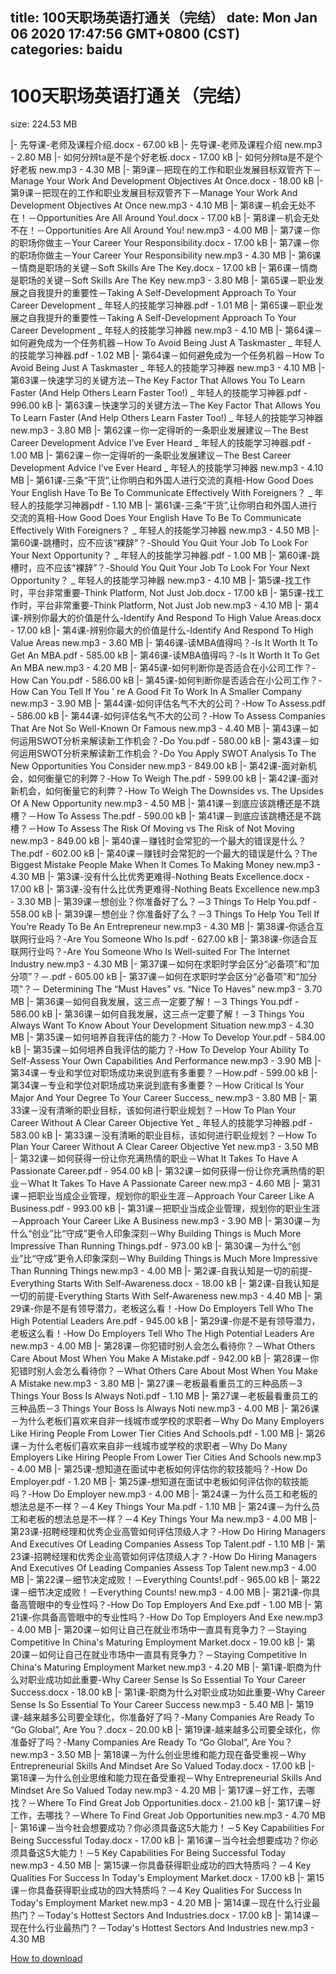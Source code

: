 
title: 100天职场英语打通关（完结）
date: Mon Jan 06 2020 17:47:56 GMT+0800 (CST)    
categories: baidu
---

# 100天职场英语打通关（完结）
size: 224.53 MB
 
 
|- 先导课-老师及课程介绍.docx - 67.00 kB
|- 先导课-老师及课程介绍 new.mp3 - 2.80 MB
|- 如何分辨ta是不是个好老板.docx - 17.00 kB
|- 如何分辨ta是不是个好老板 new.mp3 - 4.30 MB
|- 第9课－把现在的工作和职业发展目标双管齐下－Manage Your Work And Development Objectives At Once.docx - 18.00 kB
|- 第9课－把现在的工作和职业发展目标双管齐下－Manage Your Work And Development Objectives At Once new.mp3 - 4.10 MB
|- 第8课－机会无处不在！－Opportunities Are All Around You!.docx - 17.00 kB
|- 第8课－机会无处不在！－Opportunities Are All Around You! new.mp3 - 4.00 MB
|- 第7课－你的职场你做主－Your Career Your Responsibility.docx - 17.00 kB
|- 第7课－你的职场你做主－Your Career Your Responsibility new.mp3 - 4.30 MB
|- 第6课－情商是职场的关键－Soft Skills Are The Key.docx - 17.00 kB
|- 第6课－情商是职场的关键－Soft Skills Are The Key new.mp3 - 3.80 MB
|- 第65课－职业发展之自我提升的重要性－Taking A Self-Development Approach To Your Career Development _ 年轻人的技能学习神器.pdf - 1.01 MB
|- 第65课－职业发展之自我提升的重要性－Taking A Self-Development Approach To Your Career Development _ 年轻人的技能学习神器 new.mp3 - 4.10 MB
|- 第64课－如何避免成为一个任务机器－How To Avoid Being Just A Taskmaster _ 年轻人的技能学习神器.pdf - 1.02 MB
|- 第64课－如何避免成为一个任务机器－How To Avoid Being Just A Taskmaster _ 年轻人的技能学习神器 new.mp3 - 4.10 MB
|- 第63课－快速学习的关键方法－The Key Factor That Allows You To Learn Faster (And Help Others Learn Faster Too!) _ 年轻人的技能学习神器.pdf - 996.00 kB
|- 第63课－快速学习的关键方法－The Key Factor That Allows You To Learn Faster (And Help Others Learn Faster Too!) _ 年轻人的技能学习神器 new.mp3 - 3.80 MB
|- 第62课－你一定得听的一条职业发展建议－The Best Career Development Advice I’ve Ever Heard _ 年轻人的技能学习神器.pdf - 1.00 MB
|- 第62课－你一定得听的一条职业发展建议－The Best Career Development Advice I’ve Ever Heard _ 年轻人的技能学习神器 new.mp3 - 4.10 MB
|- 第61课-三条“干货”,让你明白和外国人进行交流的真相-How Good Does Your English Have To Be To Communicate Effectively With Foreigners？ _ 年轻人的技能学习神器pdf - 1.10 MB
|- 第61课-三条“干货”,让你明白和外国人进行交流的真相-How Good Does Your English Have To Be To Communicate Effectively With Foreigners？ _ 年轻人的技能学习神器 new.mp3 - 4.50 MB
|- 第60课-跳槽时，应不应该“裸辞”？-Should You Quit Your Job To Look For Your Next Opportunity？ _ 年轻人的技能学习神器.pdf - 1.00 MB
|- 第60课-跳槽时，应不应该“裸辞”？-Should You Quit Your Job To Look For Your Next Opportunity？ _ 年轻人的技能学习神器 new.mp3 - 4.10 MB
|- 第5课-找工作时，平台非常重要-Think Platform, Not Just Job.docx - 17.00 kB
|- 第5课-找工作时，平台非常重要-Think Platform, Not Just Job new.mp3 - 4.10 MB
|- 第4课-辨别你最大的价值是什么-Identify And Respond To High Value Areas.docx - 17.00 kB
|- 第4课-辨别你最大的价值是什么-Identify And Respond To High Value Areas new.mp3 - 3.60 MB
|- 第46课-读MBA值得吗？-Is It Worth It To Get An MBA.pdf - 585.00 kB
|- 第46课-读MBA值得吗？-Is It Worth It To Get An MBA new.mp3 - 4.20 MB
|- 第45课-如何判断你是否适合在小公司工作？-How Can You.pdf - 586.00 kB
|- 第45课-如何判断你是否适合在小公司工作？-How Can You Tell If You ' re A Good Fit To Work In A Smaller Company new.mp3 - 3.90 MB
|- 第44课-如何评估名气不大的公司？-How To Assess.pdf - 586.00 kB
|- 第44课-如何评估名气不大的公司？-How To Assess Companies That Are Not So Well-Known Or Famous new.mp3 - 4.40 MB
|- 第43课－如何运用SWOT分析来解读新工作机会？-Do You.pdf - 580.00 kB
|- 第43课－如何运用SWOT分析来解读新工作机会？-Do You Apply SWOT Analysis To The New Opportunities You Consider new.mp3 - 849.00 kB
|- 第42课-面对新机会，如何衡量它的利弊？-How To Weigh The.pdf - 599.00 kB
|- 第42课-面对新机会，如何衡量它的利弊？-How To Weigh The Downsides vs. The Upsides Of A New Opportunity new.mp3 - 4.50 MB
|- 第41课－到底应该跳槽还是不跳槽？－How To Assess The.pdf - 590.00 kB
|- 第41课－到底应该跳槽还是不跳槽？－How To Assess The Risk Of Moving vs The Risk of Not Moving new.mp3 - 849.00 kB
|- 第40课－赚钱时会常犯的一个最大的错误是什么？The.pdf - 602.00 kB
|- 第40课－赚钱时会常犯的一个最大的错误是什么？The Biggest Mistake People Make When It Comes To Making Money new.mp3 - 4.30 MB
|- 第3课-没有什么比优秀更难得-Nothing Beats Excellence.docx - 17.00 kB
|- 第3课-没有什么比优秀更难得-Nothing Beats Excellence new.mp3 - 3.30 MB
|- 第39课－想创业？你准备好了么？－3 Things To Help You.pdf - 558.00 kB
|- 第39课－想创业？你准备好了么？－3 Things To Help You Tell If You’re Ready To Be An Entrepreneur new.mp3 - 4.30 MB
|- 第38课-你适合互联网行业吗？-Are You Someone Who Is.pdf - 627.00 kB
|- 第38课-你适合互联网行业吗？-Are You Someone Who Is Well-suited For The Internet Industry new.mp3 - 4.30 MB
|- 第37课－如何在求职时学会区分“必备项”和“加分项”？－.pdf - 605.00 kB
|- 第37课－如何在求职时学会区分“必备项”和“加分项”？－ Determining The “Must Haves” vs. “Nice To Haves” new.mp3 - 3.70 MB
|- 第36课－如何自我发展，这三点一定要了解！－3 Things You.pdf - 586.00 kB
|- 第36课－如何自我发展，这三点一定要了解！－3 Things You Always Want To Know About Your Development Situation new.mp3 - 4.30 MB
|- 第35课－如何培养自我评估的能力？-How To Develop Your.pdf - 584.00 kB
|- 第35课－如何培养自我评估的能力？-How To Develop Your Ability To Self-Assess Your Own Capabilities And Performance new.mp3 - 3.90 MB
|- 第34课－专业和学位对职场成功来说到底有多重要？－How.pdf - 599.00 kB
|- 第34课－专业和学位对职场成功来说到底有多重要？－How Critical Is Your Major And Your Degree To Your Career Success_ new.mp3 - 3.80 MB
|- 第33课－没有清晰的职业目标，该如何进行职业规划？－How To Plan Your Career Without A Clear Career Objective Yet _ 年轻人的技能学习神器.pdf - 583.00 kB
|- 第33课－没有清晰的职业目标，该如何进行职业规划？－How To Plan Your Career Without A Clear Career Objective Yet new.mp3 - 3.50 MB
|- 第32课－如何获得一份让你充满热情的职业－What It Takes To Have A Passionate Career.pdf - 954.00 kB
|- 第32课－如何获得一份让你充满热情的职业－What It Takes To Have A Passionate Career new.mp3 - 4.60 MB
|- 第31课－把职业当成企业管理，规划你的职业生涯－Approach Your Career Like A Business.pdf - 993.00 kB
|- 第31课－把职业当成企业管理，规划你的职业生涯－Approach Your Career Like A Business new.mp3 - 3.90 MB
|- 第30课－为什么“创业”比“守成”更令人印象深刻－Why Building Things is Much More Impressive Than Running Things.pdf - 973.00 kB
|- 第30课－为什么“创业”比“守成”更令人印象深刻－Why Building Things is Much More Impressive Than Running Things new.mp3 - 4.00 MB
|- 第2课-自我认知是一切的前提-Everything Starts With Self-Awareness.docx - 18.00 kB
|- 第2课-自我认知是一切的前提-Everything Starts With Self-Awareness new.mp3 - 4.40 MB
|- 第29课-你是不是有领导潜力，老板这么看！-How Do Employers Tell Who The High Potential Leaders Are.pdf - 945.00 kB
|- 第29课-你是不是有领导潜力，老板这么看！-How Do Employers Tell Who The High Potential Leaders Are new.mp3 - 4.00 MB
|- 第28课－你犯错时别人会怎么看待你？－What Others Care About Most When You Make A Mistake.pdf - 942.00 kB
|- 第28课－你犯错时别人会怎么看待你？－What Others Care About Most When You Make A Mistake new.mp3 - 3.80 MB
|- 第27课－老板最看重员工的三种品质－3 Things Your Boss Is Always Noti.pdf - 1.10 MB
|- 第27课－老板最看重员工的三种品质－3 Things Your Boss Is Always Noti new.mp3 - 4.00 MB
|- 第26课－为什么老板们喜欢来自非一线城市或学校的求职者－Why Do Many Employers Like Hiring People From Lower Tier Cities And Schools.pdf - 1.00 MB
|- 第26课－为什么老板们喜欢来自非一线城市或学校的求职者－Why Do Many Employers Like Hiring People From Lower Tier Cities And Schools new.mp3 - 4.00 MB
|- 第25课-想知道在面试中老板如何评估你的软技能吗？-How Do Employer.pdf - 1.20 MB
|- 第25课-想知道在面试中老板如何评估你的软技能吗？-How Do Employer new.mp3 - 4.00 MB
|- 第24课－为什么员工和老板的想法总是不一样？－4 Key Things Your Ma.pdf - 1.10 MB
|- 第24课－为什么员工和老板的想法总是不一样？－4 Key Things Your Ma new.mp3 - 4.00 MB
|- 第23课-招聘经理和优秀企业高管如何评估顶级人才？-How Do Hiring Managers And Executives Of Leading Companies Assess Top Talent.pdf - 1.10 MB
|- 第23课-招聘经理和优秀企业高管如何评估顶级人才？-How Do Hiring Managers And Executives Of Leading Companies Assess Top Talent new.mp3 - 4.00 MB
|- 第22课－细节决定成败！－Everything Counts!.pdf - 965.00 kB
|- 第22课－细节决定成败！－Everything Counts! new.mp3 - 4.00 MB
|- 第21课-你具备高管眼中的专业性吗？-How Do Top Employers And Exe.pdf - 1.00 MB
|- 第21课-你具备高管眼中的专业性吗？-How Do Top Employers And Exe new.mp3 - 4.00 MB
|- 第20课－如何让自己在就业市场中一直具有竞争力？－Staying Competitive In China's Maturing Employment Market.docx - 19.00 kB
|- 第20课－如何让自己在就业市场中一直具有竞争力？－Staying Competitive In China's Maturing Employment Market new.mp3 - 4.20 MB
|- 第1课-职商为什么对职业成功如此重要-Why Career Sense Is So Essential To Your Career Success.docx - 18.00 kB
|- 第1课-职商为什么对职业成功如此重要-Why Career Sense Is So Essential To Your Career Success new.mp3 - 5.40 MB
|- 第19课-越来越多公司要全球化，你准备好了吗？-Many Companies Are Ready To “Go Global”, Are You？.docx - 20.00 kB
|- 第19课-越来越多公司要全球化，你准备好了吗？-Many Companies Are Ready To “Go Global”, Are You？ new.mp3 - 3.50 MB
|- 第18课－为什么创业思维和能力现在备受重视－Why Entrepreneurial Skills And Mindset Are So Valued Today.docx - 17.00 kB
|- 第18课－为什么创业思维和能力现在备受重视－Why Entrepreneurial Skills And Mindset Are So Valued Today new.mp3 - 4.20 MB
|- 第17课－好工作，去哪找？－Where To Find Great Job Opportunities.docx - 21.00 kB
|- 第17课－好工作，去哪找？－Where To Find Great Job Opportunities new.mp3 - 4.70 MB
|- 第16课－当今社会想要成功？你必须具备这5大能力！－5 Key Capabilities For Being Successful Today.docx - 17.00 kB
|- 第16课－当今社会想要成功？你必须具备这5大能力！－5 Key Capabilities For Being Successful Today new.mp3 - 4.50 MB
|- 第15课－你具备获得职业成功的四大特质吗？－4 Key Qualities For Success In Today's Employment Market.docx - 17.00 kB
|- 第15课－你具备获得职业成功的四大特质吗？－4 Key Qualities For Success In Today's Employment Market new.mp3 - 4.20 MB
|- 第14课－现在什么行业最热门？－Today's Hottest Sectors And Industries.docx - 17.00 kB
|- 第14课－现在什么行业最热门？－Today's Hottest Sectors And Industries new.mp3 - 4.30 MB

[How to download](https://bpcam.bemobtrk.com/go/2ceec3aa-1ca2-46d6-b9ff-aaa5c184517c?jno=292)